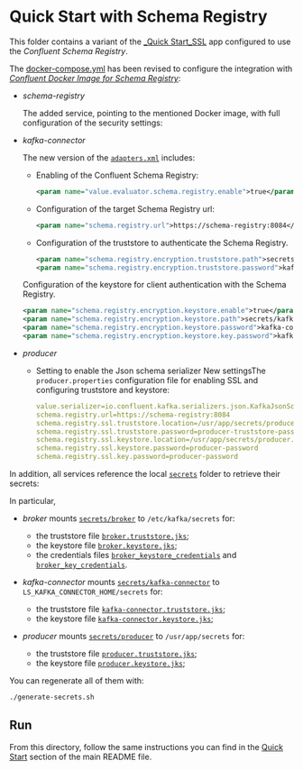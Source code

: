 # Quick Start with Schema Registry

This folder contains a variant of the [_Quick Start_SSL](../quickstart-ssl/README.md#quick-start-ssl) app configured to use the _Confluent Schema Registry_.

The [docker-compose.yml](docker-compose.yml) has been revised to configure the integration with [_Confluent Docker Image for Schema Registry_](https://hub.docker.com/r/confluentinc/cp-schema-registry):

- _schema-registry_
  
  The added service, pointing to the mentioned Docker image, with full configuration of the security settings:

- _kafka-connector_

  The new version of the [`adapters.xml`](./adapters.xml) includes:
  - Enabling of the Confluent Schema Registry:
    ```xml
    <param name="value.evaluator.schema.registry.enable">true</param>
    ```

  - Configuration of the target Schema Registry url:
    ```xml
    <param name="schema.registry.url">https://schema-registry:8084</param>
    ```

  - Configuration of the truststore to authenticate the Schema Registry.
    ```xml
    <param name="schema.registry.encryption.truststore.path">secrets/kafka-connector.truststore.jks</param>
    <param name="schema.registry.encryption.truststore.password">kafka-connector-truststore-password</param>
    ```

   Configuration of the keystore for client authentication with the Schema Registry.
    ```xml
    <param name="schema.registry.encryption.keystore.enable">true</param>
    <param name="schema.registry.encryption.keystore.path">secrets/kafka-connector.keystore.jks</param>
    <param name="schema.registry.encryption.keystore.password">kafka-connector-password</param>
    <param name="schema.registry.encryption.keystore.key.password">kafka-connector-password</param>
    ```

- _producer_
  - Setting to enable the Json schema serializer New settingsThe `producer.properties` configuration file for enabling SSL and configuring truststore and keystore:
    
    ```yaml
    value.serializer=io.confluent.kafka.serializers.json.KafkaJsonSchemaSerializer
    schema.registry.url=https://schema-registry:8084
    schema.registry.ssl.truststore.location=/usr/app/secrets/producer.truststore.jks
    schema.registry.ssl.truststore.password=producer-truststore-password
    schema.registry.ssl.keystore.location=/usr/app/secrets/producer.keystore.jks
    schema.registry.ssl.keystore.password=producer-password
    schema.registry.ssl.key.password=producer-password
    ```  

In addition, all services reference the local [`secrets`](secrets/) folder to retrieve their secrets:

In particular, 

- _broker_ mounts [`secrets/broker`](secrets/broker/) to `/etc/kafka/secrets` for:
  - the truststore file [`broker.truststore.jks`](secrets/broker/broker.truststore.jks);
  - the keystore file [`broker.keystore.jks`](secrets/broker/broker.keystore.jks);
  - the credentials files [`broker_keystore_credentials`](secrets/broker/broker_keystore_credentials) and [`broker_key_credentials`](secrets/broker/broker_key_credentials).

- _kafka-connector_ mounts [`secrets/kafka-connector`](secrets/kafka-connector/) to `LS_KAFKA_CONNECTOR_HOME/secrets` for:
  -  the truststore file [`kafka-connector.truststore.jks`](secrets/kafka-connector/kafka-connector.truststore.jks);
  -  the keystore file [`kafka-connector.keystore.jks`](secrets/kafka-connector/kafka-connector.keystore.jks);

- _producer_ mounts [`secrets/producer`](secrets/producer/) to `/usr/app/secrets` for:
  -  the truststore file [`producer.truststore.jks`](secrets/producer/producer.truststore.jks);
  -  the keystore file [`producer.keystore.jks`](secrets/producer/producer.keystore.jks);

You can regenerate all of them with:

```sh
./generate-secrets.sh
```

## Run

From this directory, follow the same instructions you can find in the [Quick Start](../../README.md#run) section of the main README file.
